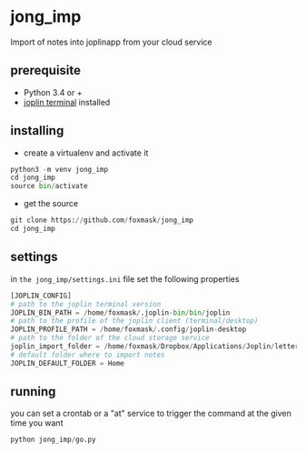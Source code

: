 # jong_imp

Import of notes into joplinapp from your cloud service

## prerequisite

* Python 3.4 or +
* [joplin terminal](https://joplinapp.org/terminal/) installed

## installing

* create a virtualenv and activate it

```python 
python3 -m venv jong_imp
cd jong_imp
source bin/activate
```

* get the source 

```python
git clone https://github.com/foxmask/jong_imp
cd jong_imp
```

## settings 

in `the jong_imp/settings.ini` file set the following properties
 
```python 
[JOPLIN_CONFIG]
# path to the joplin terminal version
JOPLIN_BIN_PATH = /home/foxmask/.joplin-bin/bin/joplin
# path to the profile of the joplin client (terminal/desktop)
JOPLIN_PROFILE_PATH = /home/foxmask/.config/joplin-desktop
# path to the folder of the cloud storage service
joplin_import_folder = /home/foxmask/Dropbox/Applications/Joplin/letterbox/
# default folder where to import notes
JOPLIN_DEFAULT_FOLDER = Home
```

## running

you can set a crontab or a "at" service to trigger the command at the given time you want

```python
python jong_imp/go.py 
```
